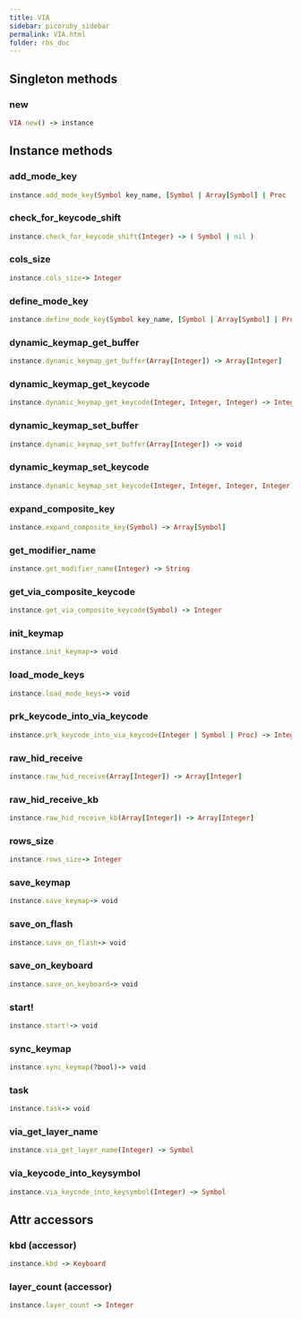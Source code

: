 ```yaml
---
title: VIA
sidebar: picoruby_sidebar
permalink: VIA.html
folder: rbs_doc
---
```

## Singleton methods
### new

```ruby
VIA.new() -> instance
```
## Instance methods
### add_mode_key

```ruby
instance.add_mode_key(Symbol key_name, [Symbol | Array[Symbol] | Proc | nil, Symbol | Proc | nil, Integer?, Integer?] param) -> void
```
### check_for_keycode_shift

```ruby
instance.check_for_keycode_shift(Integer) -> ( Symbol | nil )
```
### cols_size

```ruby
instance.cols_size-> Integer
```
### define_mode_key

```ruby
instance.define_mode_key(Symbol key_name, [Symbol | Array[Symbol] | Proc | nil, Symbol | Proc | nil, Integer?, Integer?] param) -> void
```
### dynamic_keymap_get_buffer

```ruby
instance.dynamic_keymap_get_buffer(Array[Integer]) -> Array[Integer]
```
### dynamic_keymap_get_keycode

```ruby
instance.dynamic_keymap_get_keycode(Integer, Integer, Integer) -> Integer
```
### dynamic_keymap_set_buffer

```ruby
instance.dynamic_keymap_set_buffer(Array[Integer]) -> void
```
### dynamic_keymap_set_keycode

```ruby
instance.dynamic_keymap_set_keycode(Integer, Integer, Integer, Integer) -> void
```
### expand_composite_key

```ruby
instance.expand_composite_key(Symbol) -> Array[Symbol]
```
### get_modifier_name

```ruby
instance.get_modifier_name(Integer) -> String
```
### get_via_composite_keycode

```ruby
instance.get_via_composite_keycode(Symbol) -> Integer
```
### init_keymap

```ruby
instance.init_keymap-> void
```
### load_mode_keys

```ruby
instance.load_mode_keys-> void
```
### prk_keycode_into_via_keycode

```ruby
instance.prk_keycode_into_via_keycode(Integer | Symbol | Proc) -> Integer
```
### raw_hid_receive

```ruby
instance.raw_hid_receive(Array[Integer]) -> Array[Integer]
```
### raw_hid_receive_kb

```ruby
instance.raw_hid_receive_kb(Array[Integer]) -> Array[Integer]
```
### rows_size

```ruby
instance.rows_size-> Integer
```
### save_keymap

```ruby
instance.save_keymap-> void
```
### save_on_flash

```ruby
instance.save_on_flash-> void
```
### save_on_keyboard

```ruby
instance.save_on_keyboard-> void
```
### start!

```ruby
instance.start!-> void
```
### sync_keymap

```ruby
instance.sync_keymap(?bool)-> void
```
### task

```ruby
instance.task-> void
```
### via_get_layer_name

```ruby
instance.via_get_layer_name(Integer) -> Symbol
```
### via_keycode_into_keysymbol

```ruby
instance.via_keycode_into_keysymbol(Integer) -> Symbol
```
## Attr accessors
### kbd (accessor)
```ruby
instance.kbd -> Keyboard
```
### layer_count (accessor)
```ruby
instance.layer_count -> Integer
```
